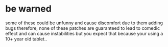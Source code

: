# be warned
some of these could be unfunny and cause discomfort due to them adding bugs
therefore, none of these patches are guaranteed to lead to comedic effect and can cause instabilities
but you expect that because your using a 10+ year old tablet..
